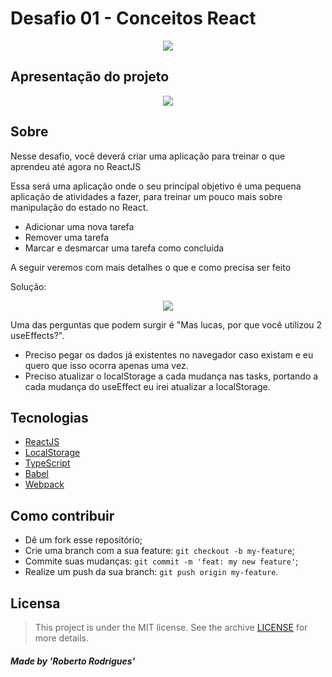 <h1>Desafio 01 - Conceitos React</h1>

<p align="center">
<image src=".github/cover-reactjs.png"/></br>
</p>

## Apresentação do projeto

<p align="center">
<image src=".github/github-image-example.png" />
</p>

## Sobre

Nesse desafio, você deverá criar uma aplicação para treinar o que aprendeu até agora no ReactJS

Essa será uma aplicação onde o seu principal objetivo é uma pequena aplicação de atividades a fazer, para treinar um pouco mais sobre manipulação do estado no React.

- Adicionar uma nova tarefa
- Remover uma tarefa
- Marcar e desmarcar uma tarefa como concluída

A seguir veremos com mais detalhes o que e como precisa ser feito

Solução: 
<p align="center">
<image src=".github/solution.png" />
</p>

Uma das perguntas que podem surgir é "Mas lucas, por que você utilizou 2 useEffects?".
<ul>
<li>Preciso pegar os dados já existentes no navegador caso existam e eu quero que isso ocorra apenas uma vez.</li>
<li>Preciso atualizar o localStorage a cada mudança nas tasks, portando a cada mudança do useEffect eu irei atualizar a localStorage.</li>
</ul>

## Tecnologias
- <a href="#">ReactJS</a>
- <a href="#">LocalStorage</a>
- <a href="#">TypeScript</a>
- <a href="#">Babel</a>
- <a href="#">Webpack</a>

## Como contribuir
- Dê um fork esse repositório;
- Crie uma branch com a sua feature: `git checkout -b my-feature`;
- Commite suas mudanças: `git commit -m 'feat: my new feature'`;
- Realize um push da sua branch: `git push origin my-feature`.

## Licensa
> This project is under the MIT license. See the archive [LICENSE](LICENSE) for more details.

##### Made by 'Roberto Rodrigues'
